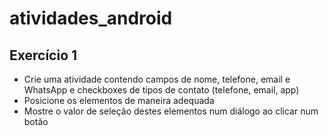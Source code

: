 # atividades_android

## Exercício 1
- Crie uma atividade contendo campos de nome, telefone, email e WhatsApp e checkboxes de tipos de contato (telefone, email, app)
- Posicione os elementos de maneira adequada
- Mostre o valor de seleção destes elementos num diálogo ao clicar num botão
